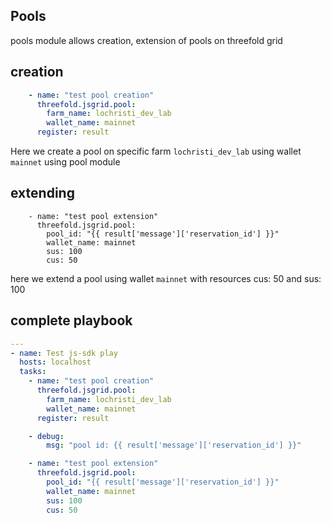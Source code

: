 ## Pools

pools module allows creation, extension of pools on threefold grid

## creation 

```yml
    - name: "test pool creation"
      threefold.jsgrid.pool: 
        farm_name: lochristi_dev_lab
        wallet_name: mainnet
      register: result
```
Here we create a pool on specific farm `lochristi_dev_lab` using wallet `mainnet` using pool module


## extending
```
    - name: "test pool extension"
      threefold.jsgrid.pool: 
        pool_id: "{{ result['message']['reservation_id'] }}"
        wallet_name: mainnet
        sus: 100
        cus: 50
```
here we extend a pool using wallet `mainnet` with resources cus: 50 and sus: 100


## complete playbook


```yml
---
- name: Test js-sdk play
  hosts: localhost
  tasks:
    - name: "test pool creation"
      threefold.jsgrid.pool: 
        farm_name: lochristi_dev_lab
        wallet_name: mainnet
      register: result

    - debug:
        msg: "pool id: {{ result['message']['reservation_id'] }}"

    - name: "test pool extension"
      threefold.jsgrid.pool: 
        pool_id: "{{ result['message']['reservation_id'] }}"
        wallet_name: mainnet
        sus: 100
        cus: 50
```